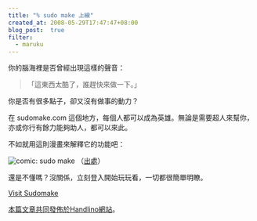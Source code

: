 ```yaml
---
title: "% sudo make 上線"
created_at: 2008-05-29T17:47:47+08:00
blog_post:  true
filter:
  - maruku
---
```


你的腦海裡是否曾經出現這樣的聲音：

> 「這東西太酷了，誰趕快來做一下。」

你是否有很多點子，卻又沒有做事的動力？

在 sudomake.com 這個地方，每個人都可以成為英雄。無論是需要超人來幫你，亦或你行有餘力能夠助人，都可以來此。

不如就用這則漫畫來解釋它的功能吧：

![comic: sudo make](http://imgs.xkcd.com/comics/sandwich.png)
（[出處](http://xkcd.com/149/)）

還是不懂嗎？沒關係，立刻登入開始玩玩看，一切都很簡單明瞭。

[Visit Sudomake](http://sudomake.com/)

[本篇文章共同發佈於Handlino網站](http://handlino.com/blog/2008/05/29/68/)。
